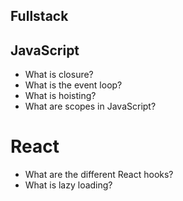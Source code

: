 ## Fullstack

## JavaScript

- What is closure?
- What is the event loop?
- What is hoisting?
- What are scopes in JavaScript?

# React

- What are the different React hooks?
- What is lazy loading?

